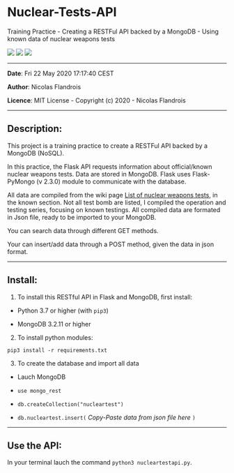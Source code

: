 # Nuclear-Tests-API
Training Practice - Creating a RESTFul API backed by a MongoDB - Using known data of nuclear weapons tests

![](https://img.shields.io/badge/Python-3.8-blue.svg)  ![](https://img.shields.io/badge/Flask-1.1.2-9cf.svg) ![](https://img.shields.io/badge/MongoDB-3.2.11-success.svg)

------------------------------------------------------------------------------
**Date**: Fri 22 May 2020 17:17:40 CEST

**Author**: Nicolas Flandrois

**Licence**: MIT License - Copyright (c) 2020 - Nicolas Flandrois

------------------------------------------------------------------------------
## Description:

This project is a training practice to create a RESTFul API backed by a MongoDB (NoSQL).

In this practice, the Flask API requests information about official/known nuclear weapons tests.
Data are stored in MongoDB. Flask uses Flask-PyMongo (v 2.3.0) module to communicate with the database.

All data are compiled from the wiki page [List of nuclear weapons tests](https://en.wikipedia.org/wiki/List_of_nuclear_weapons_tests#Known_tests), in the known section.
Not all test bomb are listed, I compiled the operation and testing series, focusing on known testings.
All compiled data are formated in Json file, ready to be imported to your MongoDB.


You can search data through different GET methods.

Your can insert/add data through a POST method, given the data in json format.

------------------------------------------------------------------------------
## Install:

1. To install this RESTful API in Flask and MongoDB, first install:

- Python 3.7 or higher (with `pip3`)

- MongoDB 3.2.11 or higher

2. To install python modules:

`pip3 install -r requirements.txt`

3. To create the database and import all data

- Lauch MongoDB

- `use mongo_rest`

- `db.createCollection("nucleartest")`

- `db.nucleartest.insert(` *Copy-Paste data from json file here* `)`


------------------------------------------------------------------------------
## Use the API:

In your terminal lauch the command `python3 nucleartestapi.py`.

